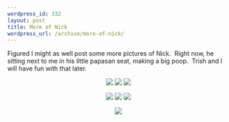 ```yaml
--- 
wordpress_id: 332
layout: post
title: More of Nick
wordpress_url: /archive/more-of-nick/
---
```


<p>Figured I might as well post some more pictures of Nick.&nbsp; Right now, he sitting next to me in his little papasan seat, making a big poop.&nbsp; Trish and I will have fun with that later.</p> <p align="center"><a href='http://static.flickr.com/2280/1546943421_8728490576_b.jpg' title='IMG_0067' details='http://www.flickr.com/photos/99026274@N00/1546943421/' detailsText='Flickr page' rel='lightbox[nick2w]'><img src='http://static.flickr.com/2280/1546943421_8728490576_t.jpg' border='0' class=''></a> <a href='http://static.flickr.com/2132/1546952001_a3c0a0a8e1_b.jpg' title='IMG_0069' details='http://www.flickr.com/photos/99026274@N00/1546952001/' detailsText='Flickr page' rel='lightbox[nick2w]'><img src='http://static.flickr.com/2132/1546952001_a3c0a0a8e1_t.jpg' border='0' class=''></a> <a href='http://static.flickr.com/2193/1546958341_adcee0a4ae_b.jpg' title='IMG_0070' details='http://www.flickr.com/photos/99026274@N00/1546958341/' detailsText='Flickr page' rel='lightbox[nick2w]'><img src='http://static.flickr.com/2193/1546958341_adcee0a4ae_t.jpg' border='0' class=''></a></p> <p align="center"><a href='http://static.flickr.com/2351/1547842738_fc14fea931_b.jpg' title='IMG_0073' details='http://www.flickr.com/photos/99026274@N00/1547842738/' detailsText='Flickr page' rel='lightbox[nick2w]'><img src='http://static.flickr.com/2351/1547842738_fc14fea931_t.jpg' border='0' class=''></a> <a href='http://static.flickr.com/2190/1547836288_3d733849a2_b.jpg' title='IMG_0072' details='http://www.flickr.com/photos/99026274@N00/1547836288/' detailsText='Flickr page' rel='lightbox[nick2w]'><img src='http://static.flickr.com/2190/1547836288_3d733849a2_t.jpg' border='0' class=''></a> <a href='http://static.flickr.com/2126/1546975071_a52fdd425a_b.jpg' title='IMG_0074' details='http://www.flickr.com/photos/99026274@N00/1546975071/' detailsText='Flickr page' rel='lightbox[nick2w]'><img src='http://static.flickr.com/2126/1546975071_a52fdd425a_t.jpg' border='0' class=''></a></p> <p align="center"><a href='http://static.flickr.com/2358/1547846172_ab1973c40a_b.jpg' title='IMG_0076' details='http://www.flickr.com/photos/99026274@N00/1547846172/' detailsText='Flickr page' rel='lightbox[nick2w]'><img src='http://static.flickr.com/2358/1547846172_ab1973c40a_t.jpg' border='0' class=''></a></p>
         
